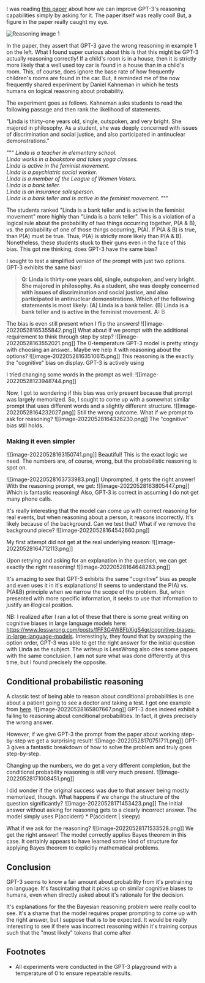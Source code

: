 I was reading [this paper](https://arxiv.org/abs/2205.11916) about how we can improve GPT-3's reasoning capabilities simply by asking for it. The paper itself was really cool! But, a figure in the paper really caught my eye.

![Reasoning image 1]({{site.url}}/assets/images/gpt-3-reasoning/figure-4-from-paper.png)

In the paper, they assert that GPT-3 gave the wrong reasoning in example 1 on the left. What I found super curious about this is that this might be GPT-3 actually reasoning correctly! If a child's room is in a house, then it is strictly more likely that a well used toy car is found in a house than in a child's room. This, of course, does ignore the base rate of how frequently children's rooms are found in the car. But, it reminded me of the now frequently shared experiment by Daniel Kahneman in which he tests humans on logical reasoning about probability.

The experiment goes as follows. Kahneman asks students to read the following passage and then rank the likelihood of statements.

"Linda is thirty-one years old, single, outspoken, and very bright. She majored in philosophy. As a student, she was deeply concerned with issues of discrimination and social justice, and also participated in antinuclear demonstrations."

"""
_Linda is a teacher in elementary school.  
Linda works in a bookstore and takes yoga classes.  
Linda is active in the feminist movement.  
Linda is a psychiatric social worker.  
Linda is a member of the League of Women Voters.  
Linda is a bank teller.  
Linda is an insurance salesperson.  
Linda is a bank teller and is active in the feminist movement._
"""

The students ranked "Linda is a bank teller and is active in the feminist movement" more highly than "Linda is a bank teller". This is a violation of a logical rule about the probability of two things occurring together, P(A & B), vs. the probability of one of those things occurring, P(A). If P(A & B) is true, than P(A) must be true. Thus, P(A) is strictly more likely than P(A & B). Nonetheless, these students stuck to their guns even in the face of this bias. This got me thinking, does GPT-3 have the same bias?

I sought to test a simplified version of the prompt with just two options. GPT-3 exhibits the same bias!
> <b> Q: Linda is thirty-one years old, single, outspoken, and very bright. She majored in philosophy. As a student, she was deeply concerned with issues of discrimination and social justice, and also participated in antinuclear demonstrations. Which of the following statements is most likely:</b> 
> <b>(A) Linda is a bank teller.</b> 
> <b>(B) Linda is a bank teller and is active in the feminist movement.</b>
> <b>A:</b> B

The bias is even still present when I flip the answers!
![[image-20220528165355842.png]]
What about if we prompt with the additional requirement to think through step by step?
![[image-20220528163552021.png]]
The 0-temperature GPT-3 model is pretty stingy with choosing an answer.. Maybe we help it with reasoning about the options?
![[image-20220528163510615.png]]
This reasoning is the exactly the "cognitive" bias on display. GPT-3 is actively using 

I tried changing some words in the prompt as well:
![[image-20220528123948744.png]]


Now, I got to wondering if this bias was only present because that prompt was largely memorized. So, I sought to come up with a somewhat similar prompt that uses different words and a slightly different structure.
![[image-20220528164232027.png]]
Still the wrong outcome. What if we prompt to ask for reasoning?
![[image-20220528164326230.png]]
The "cognitive" bias still holds.

### Making it even simpler
![[image-20220528163150741.png]]
Beautiful! This is the exact logic we need. The numbers are, of course, wrong, but the probabilistic reasoning is spot on.

![[image-20220528163733983.png]]
Unprompted, it gets the right answer! With the reasoning prompt, we get:
![[image-20220528163805447.png]]
Which is fantastic reasoning! Also, GPT-3 is correct in assuming I do not get many phone calls.

It's really interesting that the model can come up with correct reasoning for real events, but when reasoning about a person, it reasons incorrectly. It's likely because of the background. Can we test that? What if we remove the background piece?
![[image-20220528164542660.png]]

My first attempt did not get at the real underlying reason:
![[image-20220528164712113.png]]

Upon retrying and asking for an explanation in the question, we can get exactly the right reasoning!
![[image-20220528164648283.png]]

It's amazing to see that GPT-3 exhibits the same "cognitive" bias as people and even uses it in it's explanations! It seems to understand the P(A) vs. P(A&B) principle when we narrow the scope of the problem. But, when presented with more specific information, it seeks to use that information to justify an illogical position.

NB: I realized after I ran a lot of these that there is some great writing on cognitive biases in large language models here: https://www.lesswrong.com/posts/fFF3G4W8FbXigS4gr/cognitive-biases-in-large-language-models. Interestingly, they found that by swapping the option order, GPT-3 was able to get the right answer for the initial question with Linda as the subject. The writeup is LessWrong also cites some papers with the same conclusion. I am not sure what was done differently at this time, but I found precisely the opposite.

## Conditional probabilistic reasoning
A classic test of being able to reason about conditional probabilities is one about a patient going to see a doctor and taking a test. I got one example from [here](https://sphweb.bumc.bu.edu/otlt/mph-modules/bs/bs704_probability/bs704_probability6.html). 
![[image-20220528165807667.png]]
GPT-3 does indeed exhibit a failing to reasoning about conditional probabilities. In fact, it gives precisely the wrong answer.

However, if we give GPT-3 the prompt from the paper about working step-by-step we get a surprising result!
![[image-20220528170751711.png]]
GPT-3 gives a fantastic breakdown of how to solve the problem and truly goes step-by-step.

Changing up the numbers, we do get a very different completion, but the conditional probability reasoning is still very much present.
![[image-20220528171008451.png]]

I did wonder if the original success was due to that answer being mostly memorized, though. What happens if we change the structure of the question significantly?
![[image-20220528171453423.png]]
The initial answer without asking for reasoning gets to a clearly incorrect answer. The model simply uses P(accident) * P(accident | sleepy)

What if we ask for the reasoning?
![[image-20220528171533528.png]]
We get the right answer! The model correctly applies Bayes theorem in this case. It certainly appears to have learned some kind of structure for applying Bayes theorem to explicitly mathematical problems.

## Conclusion
GPT-3 seems to know a fair amount about probability from it's pretraining on language. It's fascintating that it picks up on similar cognitive biases to humans, even when directly asked about it's rationale for the decision. 

It's explanations for the the Bayesian reasoning problem were really cool to see. It's a shame that the model requires proper prompting to come up with the right answer, but I suppose that is to be expected. It would be really interesting to see if there was incorrect reasoning within it's training corpus such that the "most likely" tokens that come after 

## Footnotes
- All experiments were conducted in the GPT-3 playground with a temperature of 0 to ensure repeatable results. 